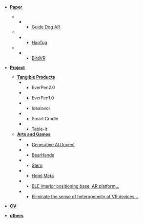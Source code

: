 
- [**Paper**](#paper)
    - - - [Guide Dog AR](#guide-dog-ar-a-tactile-and-auditory-assisting-device-design-with-the-motif-of-a-guide-dog-for-the-visually-impaired)
    - - - [HapTug](#force-feedback-haptic-device-for-representation-of-tugs-in-virtual-reality)
    - - - [BirdVR](#birdvr-design-that-enhances-the-connection-between-the-form-of-the-vr-controller-and-the-interaction-within-the-content)
    
- [**Project**](#project)
  - [**Tangible Products**](#tangible-products)
    - - EverPen2.0
    - - EverPen1.0
    - - Idealavor
    - - Smart Cradle
    - - Table-It
  - [**Arts and Games**](#arts-and-games)
    - - [Generative AI Docent](#MMCA) 
    - - [BearHands](#BearHands)
    - - [Stern](#Stern)
    - - [Hotel Meta](#Hotel-Meta)
    - - [BLE Interior positioning base, AR platform...](#BLE-Interior-positioning-base,-AR-platform-that-becomes-a-work-of-Art)
    - - [Eliminate the sense of heterogeneity of VR devices...](README?id=cv)

- [**CV**](#cv)
- [**others**](#others)
